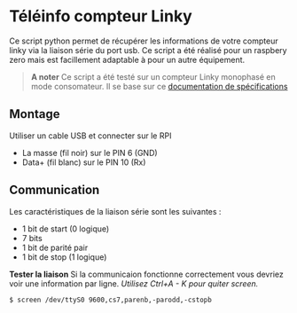 # Téléinfo compteur Linky

Ce script python permet de récupérer les informations de votre compteur linky via la liaison série du port usb.
Ce script a été réalisé pour un raspbery zero mais est facillement adaptable à pour un autre équipement.

> **A noter**
> Ce script a été testé sur un compteur Linky monophasé en mode consomateur. Il se base sur ce [documentation de spécifications](linky-tic-specs.pdf)

## Montage

Utiliser un cable USB et connecter sur le RPI 
- La masse (fil noir) sur le PIN 6 (GND)
- Data+ (fil blanc) sur le PIN 10 (Rx)

## Communication 

Les caractéristiques de la liaison série sont les suivantes : 
- 1 bit de start (0 logique)
- 7 bits
- 1 bit de parité pair
- 1 bit de stop (1 logique)

**Tester la liaison**
Si la communicaion fonctionne correctement vous devriez voir une information par ligne.
*Utilisez Ctrl+A - K pour quiter screen.*
```bash
$ screen /dev/ttyS0 9600,cs7,parenb,-parodd,-cstopb
```
